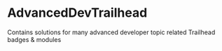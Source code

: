 # AdvancedDevTrailhead
Contains solutions for many advanced developer topic related Trailhead badges &amp; modules
